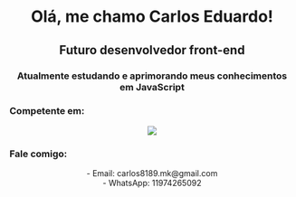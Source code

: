 <center>
<h1 align="center">Olá, me chamo Carlos Eduardo!</h1>
<h2 align="center">Futuro desenvolvedor front-end</h2>
<h3>Atualmente estudando e aprimorando meus conhecimentos em JavaScript</h3>
<h3 align="left"> Competente em:</h3>
<img src="https://img.shields.io/badge/HTML5-E34F26?style=for-the-badge&logo=html5&logoColor=white
">
<h3 align="left">Fale comigo:</h3>
- Email: carlos8189.mk@gmail.com
<br>
- WhatsApp: 11974265092
</center>
